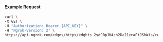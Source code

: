 <!-- Code generated for API Clients. DO NOT EDIT. -->

#### Example Request

```bash
curl \
-X GET \
-H "Authorization: Bearer {API_KEY}" \
-H "Ngrok-Version: 2" \
https://api.ngrok.com/edges/https/edghts_2ydC0pJHAch2Da21eraFtJShWis/routes/edghtsrt_2ydC0pw1XYzBFCVT3W8V9zoga8W/user_agent_filter
```
